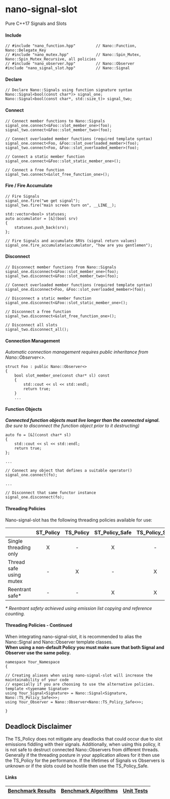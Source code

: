 nano-signal-slot
================

Pure C++17 Signals and Slots

#### Include
```
// #include "nano_function.hpp"         // Nano::Function, Nano::Delegate_Key
// #include "nano_mutex.hpp"            // Nano::Spin_Mutex, Nano::Spin_Mutex_Recursive, all policies
// #include "nano_observer.hpp"         // Nano::Observer
#include "nano_signal_slot.hpp"         // Nano::Signal
```

#### Declare
```
// Declare Nano::Signals using function signature syntax
Nano::Signal<bool(const char*)> signal_one;
Nano::Signal<bool(const char*, std::size_t)> signal_two;
```

#### Connect
```
// Connect member functions to Nano::Signals
signal_one.connect<&Foo::slot_member_one>(foo);
signal_two.connect<&Foo::slot_member_two>(foo);

// Connect overloaded member functions (required template syntax)
signal_one.connect<Foo, &Foo::slot_overloaded_member>(foo);
signal_two.connect<Foo, &Foo::slot_overloaded_member>(foo);

// Connect a static member function
signal_one.connect<&Foo::slot_static_member_one>();

// Connect a free function
signal_two.connect<&slot_free_function_one>();
```

#### Fire / Fire Accumulate
```
// Fire Signals
signal_one.fire("we get signal");
signal_two.fire("main screen turn on", __LINE__);

std::vector<bool> statuses;
auto accumulator = [&](bool srv)
{
    statuses.push_back(srv);
};

// Fire Signals and accumulate SRVs (signal return values)
signal_one.fire_accumulate(accumulator, "how are you gentlemen");
```

#### Disconnect
```
// Disconnect member functions from Nano::Signals
signal_one.disconnect<&Foo::slot_member_one>(foo);
signal_two.disconnect<&Foo::slot_member_two>(foo);

// Connect overloaded member functions (required template syntax)
signal_one.disconnect<Foo, &Foo::slot_overloaded_member>(foo);

// Disconnect a static member function
signal_one.disconnect<&Foo::slot_static_member_one>();

// Disconnect a free function
signal_two.disconnect<&slot_free_function_one>();

// Disconnect all slots
signal_two.disconnect_all();
```

#### Connection Management

_Automatic connection management requires public inheritance from Nano::Observer<>._

```
struct Foo : public Nano::Observer<>
{
    bool slot_member_one(const char* sl) const
    {
        std::cout << sl << std::endl;
        return true;
    }
	...
```

#### Function Objects

**_Connected function objects must live longer than the connected signal._**
<br/>
_(be sure to disconnect the function object prior to it destructing)_

```
auto fo = [&](const char* sl)
{
    std::cout << sl << std::endl;
    return true;
};

...

// Connect any object that defines a suitable operator()
signal_one.connect(fo);

...

// Disconnect that same functor instance
signal_one.disconnect(fo);
```

#### Threading Policies

Nano-signal-slot has the following threading policies available for use:

| &nbsp; | ST_Policy | TS_Policy | ST_Policy_Safe | TS_Policy_Safe |
|:-------|:---------:|:---------:|:--------------:|:--------------:|
| Single threading only | X | - | X | - |
| Thread safe using mutex | - | X | - | X |
| Reentrant safe* | - | - | X | X |

_* Reentrant safety achieved using emission list copying and reference counting._

#### Threading Policies - Continued

When integrating nano-signal-slot, it is recommended to alias the Nano::Signal and Nano::Observer template classes.
<br />
**When using a non-default Policy you must make sure that both Signal and Observer use the same policy.**

```
namespace Your_Namespace
{

// Creating aliases when using nano-signal-slot will increase the maintainability of your code
// especially if you are choosing to use the alternative policies.
template <typename Signatue>
using Your_Signal<Signature> = Nano::Signal<Signature, Nano::TS_Policy_Safe<>>;
using Your_Observer = Nano::Observer<Nano::TS_Policy_Safe<>>;

}
```

## Deadlock Disclaimer

The TS_Policy does not mitigate any deadlocks that could occur due to slot emissions fiddling with their signals.
Additionally, when using this policy, it is not safe to destruct connected Nano::Observers from different threads.
Generally if the threading posture in your application allows for it then use the TS_Policy for the performance.
If the lifetimes of Signals vs Observers is unknown or if the slots could be hostile then use the TS_Policy_Safe.

#### Links

| [Benchmark Results](https://github.com/NoAvailableAlias/signal-slot-benchmarks/tree/master/#signal-slot-benchmarks) | [Benchmark Algorithms](https://github.com/NoAvailableAlias/signal-slot-benchmarks/tree/master/#benchmark-algorithms) | [Unit Tests](https://github.com/NoAvailableAlias/nano-signal-slot/tree/master/tests/#unit-tests) |
|:-------------------------------------------------------------------------------------------------------------------:|:--------------------------------------------------------------------------------------------------------------------:|:------------------------------------------------------------------------------------------------:|
<br/>
